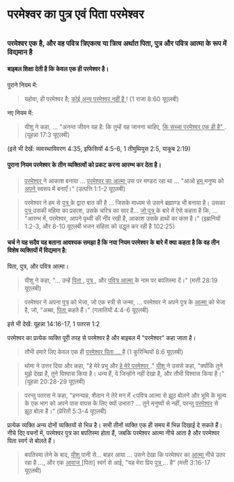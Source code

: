 # परमेश्वर का पुत्र एवं पिता परमेश्वर

 #

### परमेश्वर एक है, और वह पवित्र त्रिएकत्व या त्रित्व अर्थात पिता, पुत्र और पवित्र आत्मा के रूप में विद्यमान है

#### बाइबल शिक्षा देती है कि केवल एक ही परमेश्वर है।

पुराने नियम में:

> यहोवा, ही परमेश्वर है; <u> कोई अन्य परमेश्वर नहीं है </u>! (1 राजा 8:60 यूएलबी)

नए नियम में:

> यीशु ने कहा, ... "अनन्त जीवन यह है: कि तुम्हें यह जानना चाहिए, <u> कि सच्चा परमेश्वर एक ही है" </u>. (यूहन्ना 17:3 यूएलबी)

(इसे भी देखें: व्यवस्थाविवरण 4:35, इफिसियों 4:5-6, 1 तीमुथियुस 2:5, याकूब 2:19)

#### पुराना नियम परमेश्वर के तीन व्यक्तित्वों को प्रकट करना आरम्भ कर देता है।

> <u> परमेश्वर </u> ने आकाश बनाया ... <u> परमेश्वर का आत्मा </u> उस पर मण्डरा रहा था ... "आओ <u> हम </u> मनुष्य को <u> अपने </u> स्वरूप में बनाएँ।" (उत्पत्ति 1:1-2 यूएलबी)

<blockquote> परमेश्वर ने हम से <u> पुत्र </u> के द्वारा बात की है ... जिसके माध्यम से उसने ब्रह्माण्ड भी बनाया है। उसका <u> पुत्र </u> उसकी महिमा का प्रकाश, उसके चरित्र का सार है... <u> जो पुत्र </u> के बारे में ऐसे कहता है कि, ... "आरम्भ में, परमेश्वर, आपने पृथ्वी की नींव रखी है, आकाश उसके हाथों का काम है।" (इब्रानियों 1:2-3, और 8-10 यूएलबी भजन संहिता को उद्धृत कर रही है 102:25) </blockquote>

#### चर्च ने यह सदैव यह बताना आवश्यक समझा है कि नया नियम परमेश्वर के बारे में क्या कहता है कि वह तीन विशेष व्यक्तियों में विद्यमान है:

पिता, पुत्र, और पवित्र आत्मा।

> यीशु ने कहा, "... उन्हें <u> पिता </u>, <u> पुत्र </u>, और <u> पवित्र आत्मा </u> के नाम पर बपतिस्मा दें।" (मत्ती 28:19 यूएलबी)

<blockquote> परमेश्वर ने अपना <u>पुत्र</u> को भेजा, जो एक स्त्री से जन्मा, ... परमेश्वर ने अपने पुत्र के <u> आत्मा </u> को भेजा है, जो, "अब्बा, <u> पिता </u> कहते हैं।" (गलातियों 4:4-6 यूएलबी) </blockquote>

इसे भी देखें: यूहन्ना 14:16-17, 1 पतरस 1:2

परमेश्वर का प्रत्येक व्यक्ति पूरी तरह से परमेश्वर है और बाइबल में "परमेश्वर" कहा जाता है।

> तौभी हमारे लिए केवल एक ही <u> परमेश्वर पिता ... </u> है (1 कुरिन्थियों 8:6 यूएलबी)

<blockquote> थोमा ने उत्तर दिया और कहा, "हे मेरे प्रभु और <u> हे मेरे परमेश्वर </u>." <u> यीशु </u> ने उससे कहा, "क्योंकि तुने मुझे देखा है, तुने विश्वास किया है। धन्य हैं, वे जिन्होंने नहीं देखा है, और तौभी विश्वास किया है।” (यूहन्ना 20:28-29 यूएलबी) </blockquote>

<blockquote> परन्तु पतरस ने कहा, "हनन्याह, शैतान ने तेरे मन में <पवित्र आत्मा </u> से झूठ बोलने और भूमि के मूल्य के एक भाग को अपने पास वापस के लिए क्यों उभारा? ... तुने मनुष्यों से नहीं, परन्तु <u> परमेश्वर</u> से झूठ बोला है।” (प्रेरितों 5:3-4 यूएलबी) </blockquote>

प्रत्येक व्यक्ति अन्य दोनों व्यक्तियों से भिन्न है। सभी तीनों व्यक्ति एक ही समय में भिन्न दिखाई दे सकते हैं। नीचे दिए वचनों में, परमेश्वर पुत्र का बपतिस्मा होता हैं, जबकि परमेश्वर आत्मा नीचे आता है और परमेश्वर पिता स्वर्ग से बोलते हैं।

> बपतिस्मा लेने के बाद, <u> यीशु </u> पानी से... बाहर आया ... उसने देखा कि परमेश्वर का <u> आत्मा </u> नीचे उतर रहा है ..., और एक <u> आवाज </u> [पिता] स्वर्ग से आई, "यह मेरा प्रिय <u> पुत्र </u> ... है” (मत्ती 3:16-17 यूएलबी)
